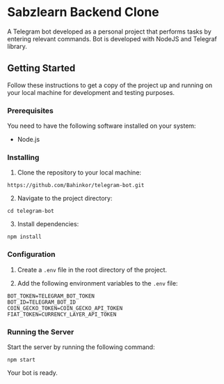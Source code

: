# Sabzlearn Backend Clone

A Telegram bot developed as a personal project that performs tasks by entering relevant commands. Bot is developed with
NodeJS and Telegraf library.

## Getting Started

Follow these instructions to get a copy of the project up and running on your local machine for development and testing
purposes.

### Prerequisites

You need to have the following software installed on your system:

- Node.js

### Installing

1. Clone the repository to your local machine:

```
https://github.com/Bahinkor/telegram-bot.git
```

2. Navigate to the project directory:

```
cd telegram-bot
```

3. Install dependencies:

```
npm install
```

### Configuration

1. Create a `.env` file in the root directory of the project.

2. Add the following environment variables to the `.env` file:

```
BOT_TOKEN=TELEGRAM_BOT_TOKEN
BOT_ID=TELEGRAM_BOT_ID
COIN_GECKO_TOKEN=COIN_GECKO_API_TOKEN
FIAT_TOKEN=CURRENCY_LAYER_API_TOKEN
```

### Running the Server

Start the server by running the following command:

```
npm start
```

Your bot is ready.